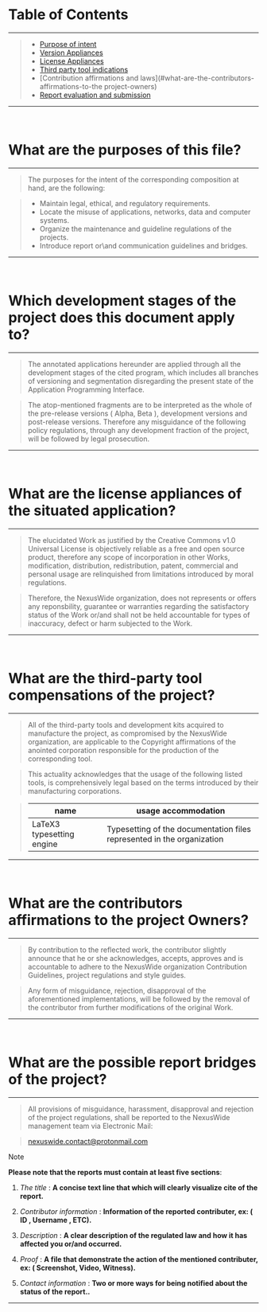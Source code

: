 # Table of Contents

----


> - [Purpose of intent](#what-are-the-purposes-of-this-file)
> - [Version Appliances](#which-development-stages-of-the-project-does-this-document-apply-to)
> - [License Appliances](#what-are-the-license-appliances-of-the-situated-application)
> - [Third party tool indications](#what-are-the-third-party-tool-compensations-of-the-project)
> - [Contribution affirmations and laws](#what-are-the-contributors-affirmations-to-the project-owners)
> - [Report evaluation and submission](#what-are-the-possible-report-bridges-of-the-project)


----


<br>


# What are the purposes of this file?

---


> The purposes for the intent of the corresponding composition at hand, are the following:
    
  
  
> - Maintain legal, ethical, and regulatory requirements.  
> - Locate the misuse of applications, networks, data and computer systems.  
> - Organize the maintenance and guideline regulations of the projects.  
> - Introduce report or\and communication guidelines and bridges.


---


<br>


# Which development stages of the project does this document apply to?

---


> The annotated applications hereunder are applied through all the development stages of the cited program,
> which includes all branches of versioning and segmentation disregarding the present state of the Application Programming Interface.

> The atop-mentioned fragments are to be interpreted as the whole of the pre-release versions ( Alpha, Beta ), development versions and post-release versions.
> Therefore any misguidance of the following policy regulations, through any development fraction of the project, will be followed by legal prosecution. 


---



<br>


# What are the license appliances of the situated application?


---


> The elucidated Work as justified by the Creative Commons v1.0 Universal License is objectively reliable as a free and open source product,
> therefore any scope of incorporation in other Works, modification, distribution, redistribution, patent, commercial and personal usage
> are relinquished from limitations introduced by moral regulations.

> Therefore, the NexusWide organization, does not represents or offers any reponsbility, guarantee or warranties regarding the satisfactory status of the Work
> or/and shall not be held accountable for types of inaccuracy, defect or harm subjected to the Work.


---


<br>


# What are the third-party tool compensations of the project?

---

> All of the third-party tools and development kits acquired to manufacture the project, as compromised by the NexusWide organization, are applicable 
> to the Copyright affirmations of the anointed corporation responsible for the production of the corresponding tool.  

> This actuality acknowledges that the usage of the following listed tools, is comprehensively legal based on the terms introduced by their manufacturing corporations.


> | name | usage accommodation | 
> | ---- | ------------------- |
> | LaTeX3 typesetting engine | Typesetting of the documentation files represented in the organization | 


---



<br>


# What are the contributors affirmations to the project Owners?

---

> By contribution to the reflected work, the contributor slightly announce that
> he or she acknowledges, accepts, approves and is accountable to adhere to the NexusWide organization
> Contribution Guidelines, project regulations and style guides.


> Any form of misguidance, rejection, disapproval of the aforementioned implementations, will be followed by the
> removal of the contributor from further modifications of the original Work.

---


<br>


# What are the possible report bridges of the project?

---

> All provisions of misguidance, harassment, disapproval and rejection of the project regulations,
> shall be reported to the NexusWide management team via Electronic Mail: 

> nexuswide.contact@protonmail.com


> [!NOTE]
> **Please note that the reports must contain at least five sections**:
>
>  1. *The title* : **A concise text line that which will clearly visualize cite of the report.**
> 
>  2. *Contributor information* : **Information of the reported contributer, ex: ( ID , Username , ETC).**
> 
>  3. *Description* : **A clear description of the regulated law and how it has affected you or/and occurred.**
> 
>  4. *Proof* : **A file that demonstrate the action of the mentioned contributer, ex: ( Screenshot, Video, Witness).**
> 
>  5. *Contact information* : **Two or more ways for being notified about the status of the report..**


--- 


<br>
